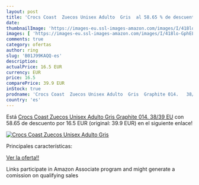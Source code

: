 ```yaml
---
layout: post
title: 'Crocs Coast  Zuecos Unisex Adulto  Gris  al 58.65 % de descuento'
date: 
thumbnailImage: 'https://images-eu.ssl-images-amazon.com/images/I/418lo-GphEL._SL200_.jpg'
images: [ 'https://images-eu.ssl-images-amazon.com/images/I/418lo-GphEL._SL200_.jpg' ]
comments: true
category: ofertas
author: ring
slug: 'B01J99KAQQ-es'
description:
actualPrice: 16.5 EUR
currency: EUR
price: 16.5
comparePrice: 39.9 EUR
inStock: true
prodname: 'Crocs Coast  Zuecos Unisex Adulto  Gris  Graphite 014.   38/39 EU'
country: 'es'
---
```


Está [Crocs Coast  Zuecos Unisex Adulto  Gris  Graphite 014.   38/39 EU](https://www.amazon.es/dp/B01J99KAQQ/?tag=tolees-21) con 58.65 de descuento por 16.5 EUR (original: 39.9 EUR) en el siguiente enlace!

[![Crocs Coast  Zuecos Unisex Adulto  Gris ](https://images-eu.ssl-images-amazon.com/images/I/418lo-GphEL._SL200_.jpg)](https://www.amazon.es/dp/B01J99KAQQ/?tag=tolees-21)

Principales características:


[Ver la oferta!!](https://www.amazon.es/dp/B01J99KAQQ/?tag=tolees-21)

Links participate in Amazon Associate program and might generate a comission on qualifying sales


